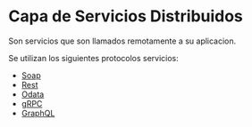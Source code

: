 # Capa de Servicios Distribuidos

 Son servicios que son llamados remotamente a su aplicacion. 

Se utilizan los siguientes protocolos servicios:

- [Soap](soap.md)
- [Rest](rest.md)
- [Odata](odata.md)
- [gRPC](grpc.md)
- [GraphQL](graphql.md)